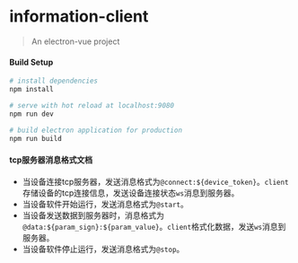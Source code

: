 # information-client

> An electron-vue project

#### Build Setup

``` bash
# install dependencies
npm install

# serve with hot reload at localhost:9080
npm run dev

# build electron application for production
npm run build


```

#### tcp服务器消息格式文档

- 当设备连接tcp服务器，发送消息格式为`@connect:${device_token}`。`client`存储设备的tcp连接信息，发送设备连接状态`ws`消息到服务器。
- 当设备软件开始运行，发送消息格式为`@start`。
- 当设备发送数据到服务器时，消息格式为`@data:${param_sign}:${param_value}`。`client`格式化数据，发送`ws`消息到服务器。
- 当设备软件停止运行，发送消息格式为`@stop`。
